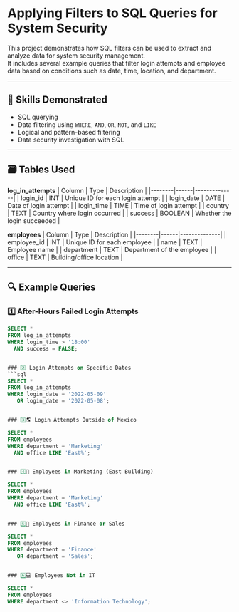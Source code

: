 # Applying Filters to SQL Queries for System Security

This project demonstrates how SQL filters can be used to extract and analyze data for system security management.  
It includes several example queries that filter login attempts and employee data based on conditions such as date, time, location, and department.

---

## 🧠 Skills Demonstrated
- SQL querying
- Data filtering using `WHERE`, `AND`, `OR`, `NOT`, and `LIKE`
- Logical and pattern-based filtering
- Data security investigation with SQL

---

## 🗃️ Tables Used
**log_in_attempts**
| Column | Type | Description |
|--------|------|--------------|
| login_id | INT | Unique ID for each login attempt |
| login_date | DATE | Date of login attempt |
| login_time | TIME | Time of login attempt |
| country | TEXT | Country where login occurred |
| success | BOOLEAN | Whether the login succeeded |

**employees**
| Column | Type | Description |
|--------|------|--------------|
| employee_id | INT | Unique ID for each employee |
| name | TEXT | Employee name |
| department | TEXT | Department of the employee |
| office | TEXT | Building/office location |

---

## 🔍 Example Queries

### 1️⃣ After-Hours Failed Login Attempts
```sql
SELECT *
FROM log_in_attempts
WHERE login_time > '18:00'
  AND success = FALSE;


### 2️⃣ Login Attempts on Specific Dates
```sql
SELECT *
FROM log_in_attempts
WHERE login_date = '2022-05-09'
   OR login_date = '2022-05-08';


### 3️⃣🌎 Login Attempts Outside of Mexico

SELECT *
FROM employees
WHERE department = 'Marketing'
  AND office LIKE 'East%';


### 4️⃣🏢 Employees in Marketing (East Building)

SELECT *
FROM employees
WHERE department = 'Marketing'
  AND office LIKE 'East%';


### 5️⃣💼 Employees in Finance or Sales

SELECT *
FROM employees
WHERE department = 'Finance'
   OR department = 'Sales';


### 6️⃣💻 Employees Not in IT

SELECT *
FROM employees
WHERE department <> 'Information Technology';

